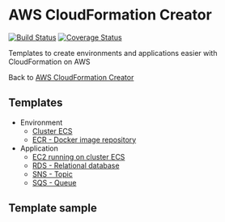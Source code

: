 # AWS CloudFormation Creator

[![Build Status](https://travis-ci.org/deroldo/AwsCloudFormationCreator.svg?branch=master)](https://travis-ci.org/deroldo/AwsCloudFormationCreator)
[![Coverage Status](https://coveralls.io/repos/github/deroldo/AwsCloudFormationCreator/badge.svg?branch=master)](https://coveralls.io/github/deroldo/AwsCloudFormationCreator)

Templates to create environments and applications easier with CloudFormation on AWS

Back to <a href='https://github.com/deroldo/AwsCloudFormationCreator'>AWS CloudFormation Creator</a>

## Templates
<ul>
    <li>
        Environment
        <ul>
            <li>
                <a href='#'>Cluster ECS</a>
            </li>
            <li>
                <a href='#'>ECR - Docker image repository</a>
            </li>
        </ul>
    </li>
    <li>
        Application
        <ul>
            <li>
                <a href='#'>EC2 running on cluster ECS</a>
            </li>
            <li>
                <a href='#'>RDS - Relational database</a>
            </li>
            <li>
                <a href='#'>SNS - Topic</a>
            </li>
            <li>
                <a href='#'>SQS - Queue</a>
            </li>
        </ul>
    </li>
</ul>

## Template sample

```bash

```